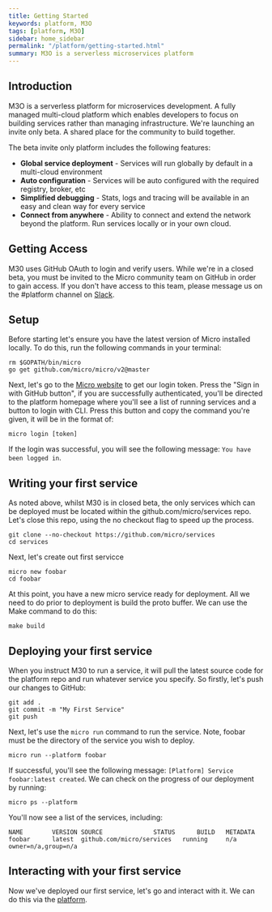 ```yaml
---
title: Getting Started
keywords: platform, M3O
tags: [platform, M3O]
sidebar: home_sidebar
permalink: "/platform/getting-started.html"
summary: M3O is a serverless microservices platform
---
```


## Introduction

M3O is a serverless platform for microservices development. A fully managed multi-cloud platform which enables developers 
to focus on building services rather than managing infrastructure. We're launching an invite only beta. A shared place 
for the community to build together.

The beta invite only platform includes the following features:

- **Global service deployment** - Services will run globally by default in a multi-cloud environment
- **Auto configuration** - Services will be auto configured with the required registry, broker, etc
- **Simplified debugging** - Stats, logs and tracing will be available in an easy and clean way for every service
- **Connect from anywhere** - Ability to connect and extend the network beyond the platform. Run services locally or in your own cloud.

## Getting Access
M30 uses GitHub OAuth to login and verify users. While we're in a closed beta, you must be invited to the Micro community team on GitHub in order to gain access. If you don't have access to this team, please message us on the #platform channel on [Slack](micro-services.slack.com "Slack"). 

## Setup
Before starting let's ensure you have the latest version of Micro installed locally. To do this, run the following commands in your terminal:
```
rm $GOPATH/bin/micro
go get github.com/micro/micro/v2@master
```
Next, let's go to the [Micro website](https://micro.mu/platform/ "Micro") to get our login token. Press the "Sign in with GitHub button", if you are successfully authenticated, you'll be directed to the platform homepage where you'll see a list of running services and a button to login with CLI. Press this button and copy the command you're given, it will be in the format of:
```
micro login [token]
```
If the login was successful, you will see the following message: `You have been logged in`.

## Writing your first service
As noted above, whilst M30 is in closed beta, the only services which can be deployed must be located within the github.com/micro/services repo. Let's close this repo, using the no checkout flag to speed up the process.
```
git clone --no-checkout https://github.com/micro/services
cd services
```
Next, let's create out first servicce 
```
micro new foobar
cd foobar
```
At this point, you have a new micro service ready for deployment. All we need to do prior to deployment is build the proto buffer. We can use the Make command  to do this:
```
make build
```
## Deploying your first service
When you instruct M30 to run a service, it will pull the latest source code for the platform repo and run whatever service you specify. So firstly, let's push our changes to GitHub:
```
git add .
git commit -m "My First Service"
git push
```
Next, let's use the `micro run` command to run the service. Note, foobar must be the directory of the service you wish to deploy.
```
micro run --platform foobar
```
If successful, you'll see the following message: `[Platform] Service foobar:latest created`. We can check on the progress of our deployment by running:
```
micro ps --platform
```
You'll now see a list of the services, including:
```
NAME		VERSION	SOURCE				STATUS		BUILD	METADATA
foobar		latest	github.com/micro/services	running		n/a	owner=n/a,group=n/a
```

## Interacting with your first service
Now we've deployed our first service, let's go and interact with it. We can do this via the [platform](https://micro.mu/platform "platform"). 
